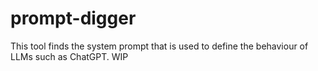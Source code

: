 # prompt-digger

This tool finds the system prompt that is used to define the behaviour of LLMs such as ChatGPT. WIP
